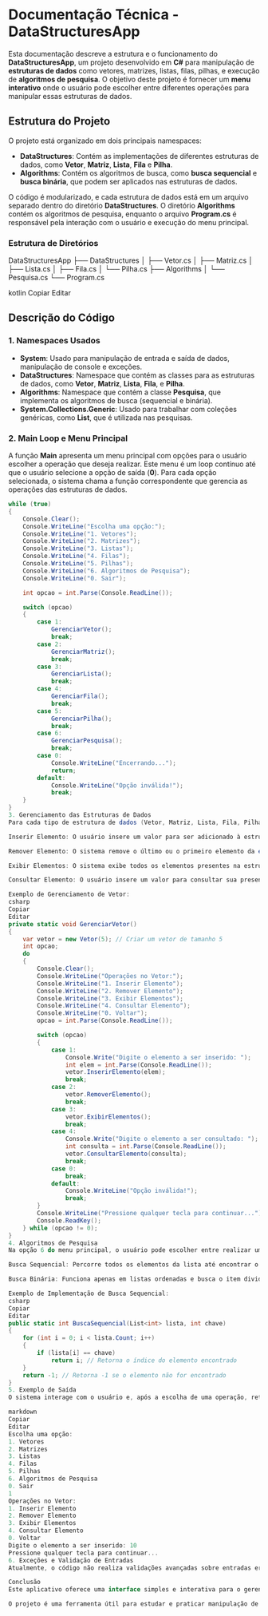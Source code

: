 # Documentação Técnica - DataStructuresApp

Esta documentação descreve a estrutura e o funcionamento do **DataStructuresApp**, um projeto desenvolvido em **C#** para manipulação de **estruturas de dados** como vetores, matrizes, listas, filas, pilhas, e execução de **algoritmos de pesquisa**. O objetivo deste projeto é fornecer um **menu interativo** onde o usuário pode escolher entre diferentes operações para manipular essas estruturas de dados.

## Estrutura do Projeto

O projeto está organizado em dois principais namespaces:

- **DataStructures**: Contém as implementações de diferentes estruturas de dados, como **Vetor**, **Matriz**, **Lista**, **Fila** e **Pilha**.
- **Algorithms**: Contém os algoritmos de busca, como **busca sequencial** e **busca binária**, que podem ser aplicados nas estruturas de dados.

O código é modularizado, e cada estrutura de dados está em um arquivo separado dentro do diretório **DataStructures**. O diretório **Algorithms** contém os algoritmos de pesquisa, enquanto o arquivo **Program.cs** é responsável pela interação com o usuário e execução do menu principal.

### Estrutura de Diretórios

DataStructuresApp
├── DataStructures
│ ├── Vetor.cs
│ ├── Matriz.cs
│ ├── Lista.cs
│ ├── Fila.cs
│ └── Pilha.cs
├── Algorithms
│ └── Pesquisa.cs
└── Program.cs

kotlin
Copiar
Editar

## Descrição do Código

### 1. Namespaces Usados

- **System**: Usado para manipulação de entrada e saída de dados, manipulação de console e exceções.
- **DataStructures**: Namespace que contém as classes para as estruturas de dados, como **Vetor**, **Matriz**, **Lista**, **Fila**, e **Pilha**.
- **Algorithms**: Namespace que contém a classe **Pesquisa**, que implementa os algoritmos de busca (sequencial e binária).
- **System.Collections.Generic**: Usado para trabalhar com coleções genéricas, como **List<T>**, que é utilizada nas pesquisas.

### 2. Main Loop e Menu Principal

A função **Main** apresenta um menu principal com opções para o usuário escolher a operação que deseja realizar. Este menu é um loop contínuo até que o usuário selecione a opção de saída (**0**). Para cada opção selecionada, o sistema chama a função correspondente que gerencia as operações das estruturas de dados.

```csharp
while (true)
{
    Console.Clear();
    Console.WriteLine("Escolha uma opção:");
    Console.WriteLine("1. Vetores");
    Console.WriteLine("2. Matrizes");
    Console.WriteLine("3. Listas");
    Console.WriteLine("4. Filas");
    Console.WriteLine("5. Pilhas");
    Console.WriteLine("6. Algoritmos de Pesquisa");
    Console.WriteLine("0. Sair");

    int opcao = int.Parse(Console.ReadLine());

    switch (opcao)
    {
        case 1:
            GerenciarVetor();
            break;
        case 2:
            GerenciarMatriz();
            break;
        case 3:
            GerenciarLista();
            break;
        case 4:
            GerenciarFila();
            break;
        case 5:
            GerenciarPilha();
            break;
        case 6:
            GerenciarPesquisa();
            break;
        case 0:
            Console.WriteLine("Encerrando...");
            return;
        default:
            Console.WriteLine("Opção inválida!");
            break;
    }
}
3. Gerenciamento das Estruturas de Dados
Para cada tipo de estrutura de dados (Vetor, Matriz, Lista, Fila, Pilha), existe uma função correspondente que apresenta um menu de operações disponíveis, como:

Inserir Elemento: O usuário insere um valor para ser adicionado à estrutura.

Remover Elemento: O sistema remove o último ou o primeiro elemento da estrutura (dependendo da estrutura).

Exibir Elementos: O sistema exibe todos os elementos presentes na estrutura.

Consultar Elemento: O usuário insere um valor para consultar sua presença na estrutura.

Exemplo de Gerenciamento de Vetor:
csharp
Copiar
Editar
private static void GerenciarVetor()
{
    var vetor = new Vetor(5); // Criar um vetor de tamanho 5
    int opcao;
    do
    {
        Console.Clear();
        Console.WriteLine("Operações no Vetor:");
        Console.WriteLine("1. Inserir Elemento");
        Console.WriteLine("2. Remover Elemento");
        Console.WriteLine("3. Exibir Elementos");
        Console.WriteLine("4. Consultar Elemento");
        Console.WriteLine("0. Voltar");
        opcao = int.Parse(Console.ReadLine());

        switch (opcao)
        {
            case 1:
                Console.Write("Digite o elemento a ser inserido: ");
                int elem = int.Parse(Console.ReadLine());
                vetor.InserirElemento(elem);
                break;
            case 2:
                vetor.RemoverElemento();
                break;
            case 3:
                vetor.ExibirElementos();
                break;
            case 4:
                Console.Write("Digite o elemento a ser consultado: ");
                int consulta = int.Parse(Console.ReadLine());
                vetor.ConsultarElemento(consulta);
                break;
            case 0:
                break;
            default:
                Console.WriteLine("Opção inválida!");
                break;
        }
        Console.WriteLine("Pressione qualquer tecla para continuar...");
        Console.ReadKey();
    } while (opcao != 0);
}
4. Algoritmos de Pesquisa
Na opção 6 do menu principal, o usuário pode escolher entre realizar uma Busca Sequencial ou uma Busca Binária. Ambas as buscas são implementadas na classe Pesquisa, que está no diretório Algorithms.

Busca Sequencial: Percorre todos os elementos da lista até encontrar o item desejado.

Busca Binária: Funciona apenas em listas ordenadas e busca o item dividindo a lista ao meio.

Exemplo de Implementação de Busca Sequencial:
csharp
Copiar
Editar
public static int BuscaSequencial(List<int> lista, int chave)
{
    for (int i = 0; i < lista.Count; i++)
    {
        if (lista[i] == chave)
            return i; // Retorna o índice do elemento encontrado
    }
    return -1; // Retorna -1 se o elemento não for encontrado
}
5. Exemplo de Saída
O sistema interage com o usuário e, após a escolha de uma operação, retorna a saída correspondente. Por exemplo:

markdown
Copiar
Editar
Escolha uma opção:
1. Vetores
2. Matrizes
3. Listas
4. Filas
5. Pilhas
6. Algoritmos de Pesquisa
0. Sair
1
Operações no Vetor:
1. Inserir Elemento
2. Remover Elemento
3. Exibir Elementos
4. Consultar Elemento
0. Voltar
Digite o elemento a ser inserido: 10
Pressione qualquer tecla para continuar...
6. Exceções e Validação de Entradas
Atualmente, o código não realiza validações avançadas sobre entradas erradas, como letras ou caracteres especiais em vez de números inteiros. Idealmente, as entradas devem ser tratadas para evitar falhas de execução, tornando o sistema mais robusto.

Conclusão
Este aplicativo oferece uma interface simples e interativa para o gerenciamento de estruturas de dados em C#, possibilitando ao usuário realizar operações básicas sobre vetores, matrizes, listas, filas e pilhas, além de aplicar algoritmos de pesquisa.

O projeto é uma ferramenta útil para estudar e praticar manipulação de estruturas de dados e algoritmos, podendo ser expandido com mais recursos no futuro.
